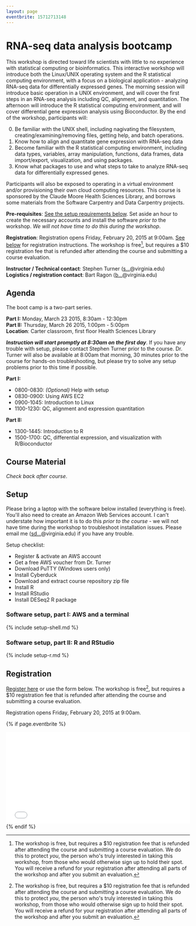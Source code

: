 ```yaml
---
layout: page
eventbrite: 15712713148
---
```


# RNA-seq data analysis bootcamp

This workshop is directed toward life scientists with little to no experience with statistical computing or bioinformatics. This interactive workshop will introduce both the Linux/UNIX operating system and the R statistical computing environment, with a focus on a biological application - analyzing RNA-seq data for differentially expressed genes. The morning session will introduce basic operation in a UNIX environment, and will cover the first steps in an RNA-seq analysis including QC, alignment, and quantitation. The afternoon will introduce the R statistical computing environment, and will cover differential gene expression analysis using Bioconductor. By the end of the workshop, participants will:

0. Be familiar with the UNIX shell, including nagivating the filesystem, creating/examining/removing files, getting help, and batch operations.
0. Know how to align and quantitate gene expression with RNA-seq data
0. Become familiar with the R statistical computing environment, including data types, variables, array manipulation, functions, data frames, data import/export, visualization, and using packages.
0. Know what packages to use and what steps to take to analyze RNA-seq data for differentially expressed genes.

Participants will also be exposed to operating in a virtual environment and/or provisioning their own cloud computing resources. This course is sponsored by the Claude Moore Health Sciences Library, and borrows some materials from the Software Carpentry and Data Carpentry projects.

**Pre-requisites**: [See the setup requirements below](#setup). Set aside an hour to create the necessary accounts and install the software *prior to* the workshop. *We will not have time to do this during the workshop*.

**Registration**: Registration opens Friday, February 20, 2015 at 9:00am. [See below](#registration) for registration instructions. The workshop is free[^free], but requires a $10 registration fee that is refunded after attending the course and submitting a course evaluation.

[^free]: The workshop is free, but requires a $10 registration fee that is refunded after attending the course and submitting a course evaluation. We do this to protect _you_, the person who's truly interested in taking this workshop, from those who would otherwise sign up to hold their spot. You will receive a refund for your registration after attending all parts of the workshop and after you submit an evaluation.

**Instructor / Technical contact**: Stephen Turner  (<a href="http://www.google.com/recaptcha/mailhide/d?k=01uXi4zl-bIdygzSeXF4649A==&amp;c=_81hv-sTQvJ9rjELjZNDJeAXTvLvkpfD9KEuItpEHTE=" onclick="window.open('http://www.google.com/recaptcha/mailhide/d?k\07501uXi4zl-bIdygzSeXF4649A\75\75\46c\75_81hv-sTQvJ9rjELjZNDJeAXTvLvkpfD9KEuItpEHTE\075', '', 'toolbar=0,scrollbars=0,location=0,statusbar=0,menubar=0,resizable=0,width=500,height=300'); return false;" title="Reveal this e-mail address">s...</a>@virginia.edu)  
**Logistics / registration contact**: Bart Ragon (<a href="http://www.google.com/recaptcha/mailhide/d?k=01uXi4zl-bIdygzSeXF4649A==&amp;c=Vsnuy3VwvY13wVeE0K2DFU5Cf-2n-YnO3260iwqa1RA=" onclick="window.open('http://www.google.com/recaptcha/mailhide/d?k\07501uXi4zl-bIdygzSeXF4649A\75\75\46c\75Vsnuy3VwvY13wVeE0K2DFU5Cf-2n-YnO3260iwqa1RA\075', '', 'toolbar=0,scrollbars=0,location=0,statusbar=0,menubar=0,resizable=0,width=500,height=300'); return false;" title="Reveal this e-mail address">b...</a>@virginia.edu)

## Agenda

The boot camp is a two-part series.

**Part I:** Monday, March 23 2015, 8:30am - 12:30pm  
**Part II:** Thursday, March 26 2015, 1:00pm - 5:00pm  
**Location**: Carter classroom, first floor Health Sciences Library

***Instruction will start promptly at 8:30am on the first day***. If you have any trouble with setup, please contact Stephen Turner prior to the course. Dr. Turner will also be available at 8:00am that morning, 30 minutes prior to the course for hands-on troubleshooting, but please try to solve any setup problems prior to this time if possible.

**Part I:**

* 0800-0830: *(Optional)* Help with setup
* 0830-0900: Using AWS EC2
* 0900-1045: Introduction to Linux
* 1100-1230: QC, alignment and expression quantitation

**Part II:**

* 1300-1445: Introduction to R
* 1500-1700: QC, differential expression, and visualization with R/Bioconductor

## Course Material

_Check back after course_.

<!--
* [Introduction to Unix](../lessons/shell/shell-intro/)
* [NGS data analysis: QC, Alignment, Quantitation](../lessons/rnaseq/rnaseq-align-count/)
* [R Slides](https://speakerdeck.com/stephenturner/introduction-to-r-for-life-scientists)
* [Introduction to R](../lessons/r/r-intro/)
* [RNA-seq data analysis with DESeq2](../lessons/rnaseq/rnaseq-diff-expr/)
 -->

<a name="setup"></a>

## Setup

Please bring a laptop with the software below installed (everything is free). You'll also need to create an Amazon Web Services account. I can't understate how important it is to do this *prior to the course* - we will not have time during the workshop to troubleshoot installation issues. Please email me (<a href="http://www.google.com/recaptcha/mailhide/d?k=01uXi4zl-bIdygzSeXF4649A==&amp;c=_81hv-sTQvJ9rjELjZNDJeAXTvLvkpfD9KEuItpEHTE=" onclick="window.open('http://www.google.com/recaptcha/mailhide/d?k\07501uXi4zl-bIdygzSeXF4649A\75\75\46c\75_81hv-sTQvJ9rjELjZNDJeAXTvLvkpfD9KEuItpEHTE\075', '', 'toolbar=0,scrollbars=0,location=0,statusbar=0,menubar=0,resizable=0,width=500,height=300'); return false;" title="Reveal this e-mail address">sd...</a>@virginia.edu) if you have any trouble.

Setup checklist:

* Register & activate an AWS account
* Get a free AWS voucher from Dr. Turner
* Download PuTTY (Windows users only)
* Install Cyberduck
* Download and extract course repository zip file
* Install R
* Install RStudio
* Install DESeq2 R package

### Software setup, part I: AWS and a terminal

{% include setup-shell.md %}

### Software setup, part II: R and RStudio

{% include setup-r.md %}

<a name="registration"></a>

## Registration

[Register here](http://www.eventbrite.com/e/rna-seq-boot-camp-tickets-15712713148) or use the form below. The workshop is free[^free], but requires a $10 registration fee that is refunded after attending the course and submitting a course evaluation.

Registration opens Friday, February 20, 2015 at 9:00am.

<!--
    This block includes the Eventbrite registration widget if 'eventbrite' has been set in the header.

    Maybe you need to change height value:

    - for one room use 206px,
    - for one waitlist room use 152px,
    - for two room use 254px,
    - for one waitlist room and one room use 253px,
    - for two waitlist room use 197px.
-->

{% if page.eventbrite %}
<iframe src="//www.eventbrite.com/tickets-external?eid={{page.eventbrite}}&ref=etckt" frameborder="0" width="100%" height="250px" scrolling="auto"></iframe>
{% endif %}
